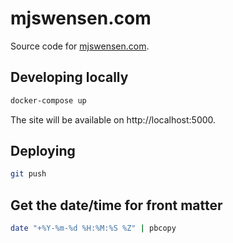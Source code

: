 # mjswensen.com

Source code for [mjswensen.com](https://mjswensen.com/).

## Developing locally

```sh
docker-compose up
```

The site will be available on http://localhost:5000.

## Deploying

```sh
git push
```

## Get the date/time for front matter

```sh
date "+%Y-%m-%d %H:%M:%S %Z" | pbcopy
```
